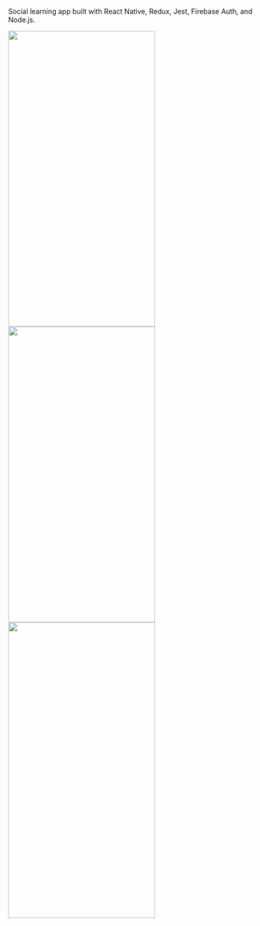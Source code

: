 Social learning app built with React Native, Redux, Jest, Firebase Auth, and Node.js.

<img src="https://res.cloudinary.com/yl2/image/upload/v1599760671/signed_in_gppwd3.gif" width="298" height="600"/><img src="https://res.cloudinary.com/yl2/image/upload/v1599760671/new_post_ujw5jo.gif" width="298" height="600"/><img src="https://res.cloudinary.com/yl2/image/upload/v1599760671/swiping_tabs_arzmdm.gif" width="298" height="600"/>
